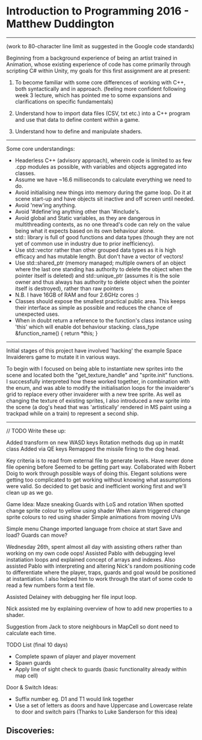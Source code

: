 # Introduction to Programming 2016 - Matthew Duddington

--------------------------------------------------------------------------------
(work to 80-character line limit as suggested in the Google code standards)

Beginning from a background experience of being an artist trained in Animation,
whose existing experience of code has come primarily through scripting C# within
Unity, my goals for this first assignment are at present:

1. To become familiar with some core differences of working with C++, both 
   syntactically and in approach.
   (feeling more confident following week 3 lecture, which has pointed me to
   some expansions and clarifications on specific fundamentals)

2. Understand how to import data files (CSV, txt etc.) into a C++ program and
   use that data to define content within a game.

3. Understand how to define and manipulate shaders.

--------------------------------------------------------------------------------

Some core understandings:

  - Headerless C++ (advisory approach), wherein code is limited to as few .cpp
    modules as possible, with variables and objects aggregated into classes.
  - Assume we have ~16.6 milliseconds to calculate everything we need to do.
  - Avoid initialising new things into memory during the game loop. Do it at
    scene start-up and have objects sit inactive and off screen until needed.
  - Avoid 'new'ing anything.
  - Avoid '#define'ing anything other than '#include's.
  - Avoid global and Static variables, as they are dangerous in multithreading
    contexts, as no one thread's code can rely on the value being what it
    expects based on its own behaviour alone.
  - std:: library is full of good functions and data types (though they are not 
    yet of common use in industry due to prior inefficiency).
  - Use std::vector<T> rather than other grouped data types as it is high
    efficacy and has mutable length. But don't have a vector of vectors!
  - Use std::shared_ptr (memory managed; multiple owners of an object where the
    last one standing has authority to delete the object when the pointer itself
    is deleted)
    and std::unique_ptr (assumes it is the sole owner and thus always has
    authority to delete object when the pointer itself is destroyed),
    rather than raw pointers
  - N.B. I have 16GB of RAM and four 2.6GHz cores :)
  - Classes should expose the smallest practical public area. This keeps their
    interface as simple as possible and reduces the chance of unexpected uses.
  - When in doubt return a reference to the function's class instance using
    'this' which will enable dot behaviour stacking.
    class_type &function_name() { return *this; }

--------------------------------------------------------------------------------

Initial stages of this project have involved 'hacking' the example Space
Invaiderers game to mutate it in various ways.

To begin with I focused on being able to instantiate new sprites into the scene
and located both the "get_texture_handle" and "sprite.init" functions. I
successfully interpreted how these worked together, in combination with the 
enum, and was able to modify the initialisation loops for the invaiderer's grid
to replace every other invaiderer with a new tree sprite. As well as changing 
the texture of existing sprites, I also introduced a new sprite into the scene 
(a dog's head that was 'artistically' rendered in MS paint using a trackpad
while on a train) to represent a second ship.

--------------------------------------------------------------------------------

// TODO Write these up:

Added transform on new WASD keys
Rotation methods dug up in mat4t class
Added via QE keys
Remapped the missile firing to the dog head.

Key criteria is to read from external file to generate levels.
Have never done file opening before
Seemed to be getting part way.
Collaborated with Robert Doig to work through possible ways of doing this.
Elegant solutions were getting too complicated to get working without knowing
what assumptions were valid. So decided to get basic and inefficient working
first and we'll clean up as we go.

Game Idea:
Maze sneaking
Guards with LoS and rotation
When spotted change sprite colour to yellow using shader
When alarm triggered change sprite colours to red using shader
Simple animations from moving UVs

Simple menu
Change imported language from choice at start
Save and load?
Guards can move?

Wednesday 26th, spent almost all day with assisting others rather than working on my own code oops!
Assisted Pablo with debugging level instatiation loops and explained concept of arrays and indexes. Also assisted Pablo with interpreting and altering Nick's random positioning code to differentiate where the player, traps, guards and goal would be positioned at instantiation. I also helped him to work through the start of some code to read a few numbers form a text file.

Assisted Delainey with debugging her file input loop.

Nick assisted me by explaining overview of how to add new properties to a shader.

Suggestion from Jack to store neighbours in MapCell so dont need to calculate each time.

TODO List (final 10 days)
- Complete spawn of player and player movement
- Spawn guards
- Apply line of sight check to guards (basic functionality already within map cell)


Door & Switch Ideas:
- Suffix number eg. D1 and T1 would link together
- Use a set of letters as doors and have Uppercase and Lowercase relate to door and switch pairs (Thanks to Luke Sanderson for this idea)

Discoveries:
- 

